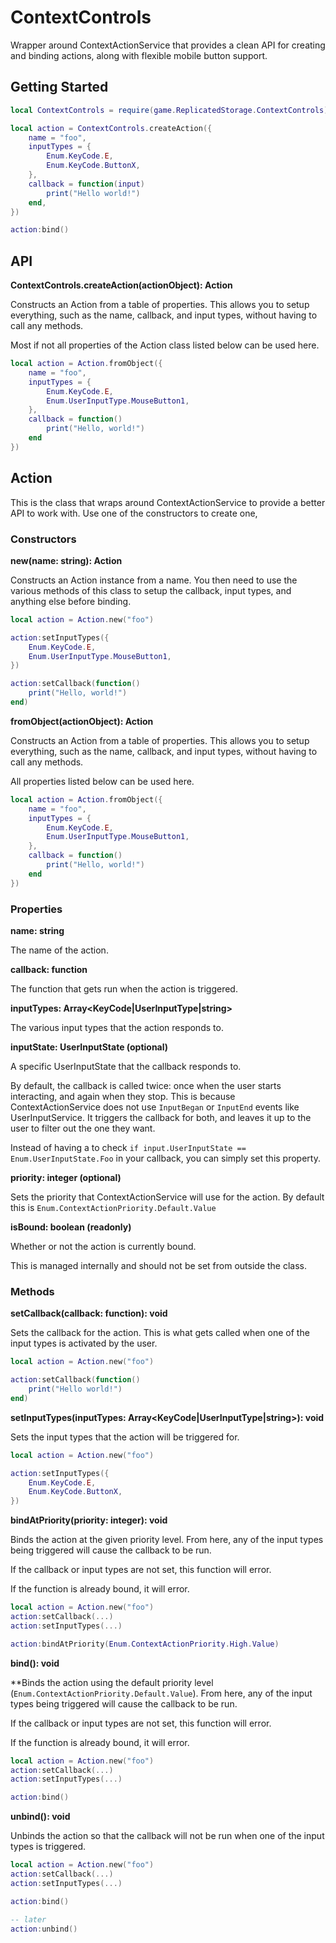 # ContextControls

Wrapper around ContextActionService that provides a clean API for creating and
binding actions, along with flexible mobile button support.

## Getting Started

```lua
local ContextControls = require(game.ReplicatedStorage.ContextControls)

local action = ContextControls.createAction({
    name = "foo",
    inputTypes = {
        Enum.KeyCode.E,
        Enum.KeyCode.ButtonX,
    },
    callback = function(input)
        print("Hello world!")
    end,
})

action:bind()
```

## API

**ContextControls.createAction(actionObject): Action**

Constructs an Action from a table of properties. This allows you to setup
everything, such as the name, callback, and input types, without having to call
any methods.

Most if not all properties of the Action class listed below can be used here.

```lua
local action = Action.fromObject({
	name = "foo",
	inputTypes = {
		Enum.KeyCode.E,
		Enum.UserInputType.MouseButton1,
	},
	callback = function()
		print("Hello, world!")
	end
})
```

## Action

This is the class that wraps around ContextActionService to provide a better API
to work with. Use one of the constructors to create one,

### Constructors

**new(name: string): Action**

Constructs an Action instance from a name. You then need to use the various
methods of this class to setup the callback, input types, and anything else
before binding.

```lua
local action = Action.new("foo")

action:setInputTypes({
	Enum.KeyCode.E,
	Enum.UserInputType.MouseButton1,
})

action:setCallback(function()
	print("Hello, world!")
end)
```

**fromObject(actionObject): Action**

Constructs an Action from a table of properties. This allows you to setup
everything, such as the name, callback, and input types, without having to call
any methods.

All properties listed below can be used here.

```lua
local action = Action.fromObject({
	name = "foo",
	inputTypes = {
		Enum.KeyCode.E,
		Enum.UserInputType.MouseButton1,
	},
	callback = function()
		print("Hello, world!")
	end
})
```

### Properties

**name: string**

The name of the action.

**callback: function**

The function that gets run when the action is triggered.

**inputTypes: Array<KeyCode|UserInputType|string>**

The various input types that the action responds to.

**inputState: UserInputState (optional)**

A specific UserInputState that the callback responds to.

By default, the callback is called twice: once when the user starts interacting,
and again when they stop. This is because ContextActionService does not use
`InputBegan` or `InputEnd` events like UserInputService. It triggers the
callback for both, and leaves it up to the user to filter out the one they want.

Instead of having a to check `if input.UserInputState == Enum.UserInputState.Foo`
in your callback, you can simply set this property.

**priority: integer (optional)**

Sets the priority that ContextActionService will use for the action. By default
this is `Enum.ContextActionPriority.Default.Value`

**isBound: boolean (readonly)**

Whether or not the action is currently bound.

This is managed internally and should not be set from outside the class.

### Methods

**setCallback(callback: function): void**

Sets the callback for the action. This is what gets called when one of the input
types is activated by the user.

```lua
local action = Action.new("foo")

action:setCallback(function()
	print("Hello world!")
end)
```

**setInputTypes(inputTypes: Array<KeyCode|UserInputType|string>): void**

Sets the input types that the action will be triggered for.

```lua
local action = Action.new("foo")

action:setInputTypes({
	Enum.KeyCode.E,
	Enum.KeyCode.ButtonX,
})
```

**bindAtPriority(priority: integer): void**

Binds the action at the given priority level. From here, any of the input types
being triggered will cause the callback to be run.

If the callback or input types are not set, this function will error.

If the function is already bound, it will error.

```lua
local action = Action.new("foo")
action:setCallback(...)
action:setInputTypes(...)

action:bindAtPriority(Enum.ContextActionPriority.High.Value)
```

**bind(): void**

**Binds the action using the default priority level
(`Enum.ContextActionPriority.Default.Value`). From here, any of the input types
being triggered will cause the callback to be run.

If the callback or input types are not set, this function will error.

If the function is already bound, it will error.

```lua
local action = Action.new("foo")
action:setCallback(...)
action:setInputTypes(...)

action:bind()
```

**unbind(): void**

Unbinds the action so that the callback will not be run when one of the input
types is triggered.

```lua
local action = Action.new("foo")
action:setCallback(...)
action:setInputTypes(...)

action:bind()

-- later
action:unbind()
```
